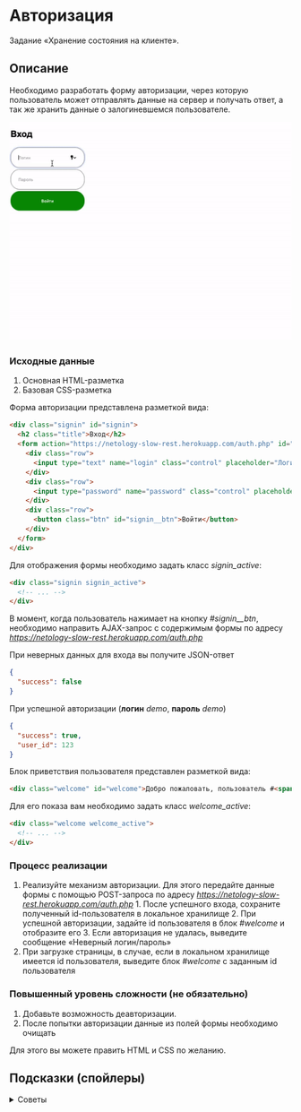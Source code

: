 # Авторизация

Задание «Хранение состояния на клиенте».

## Описание

Необходимо разработать форму авторизации, через которую пользователь может отправлять данные
на сервер и получать ответ, а так же хранить данные о залогиневшемся пользователе.

![Demo](./demo.gif)

### Исходные данные

1. Основная HTML-разметка
2. Базовая CSS-разметка

Форма авторизации представлена разметкой вида:

```html
<div class="signin" id="signin">
  <h2 class="title">Вход</h2>
  <form action="https://netology-slow-rest.herokuapp.com/auth.php" id="signin__form">
    <div class="row">
      <input type="text" name="login" class="control" placeholder="Логин" />
    </div>
    <div class="row">
      <input type="password" name="password" class="control" placeholder="Пароль" />
    </div>
    <div class="row">
      <button class="btn" id="signin__btn">Войти</button>
    </div>
  </form>
</div>
```

Для отображения формы необходимо задать класс _signin_active_:

```html
<div class="signin signin_active">
  <!-- ... -->
</div>
```

В момент, когда пользователь нажимает на кнопку _#signin\_\_btn_, необходимо
направить AJAX-запрос с содержимым формы по адресу
*https://netology-slow-rest.herokuapp.com/auth.php*

При неверных данных для входа вы получите JSON-ответ

```json
{
  "success": false
}
```

При успешной авторизации (**логин** _demo_, **пароль** _demo_)

```json
{
  "success": true,
  "user_id": 123
}
```

Блок приветствия пользователя представлен разметкой вида:

```html
<div class="welcome" id="welcome">Добро пожаловать, пользователь #<span id="user_id"></span></div>
```

Для его показа вам необходимо задать класс _welcome_active_:

```html
<div class="welcome welcome_active">
  <!-- ... -->
</div>
```

### Процесс реализации

1. Реализуйте механизм авторизации.
   Для этого передайте данные формы с помощью POST-запроса по адресу
   *https://netology-slow-rest.herokuapp.com/auth.php* 1. После успешного входа, сохраните полученный id-пользователя в локальное хранилище 2. При успешной авторизации, задайте id пользователя в блок _#welcome_ и отобразите его 3. Если авторизация не удалась, выведите сообщение «Неверный логин/пароль»
2. При загрузке страницы, в случае, если в локальном хранилище имеется
   id пользователя, выведите блок _#welcome_ с заданным id пользователя

### Повышенный уровень сложности (не обязательно)

1. Добавьте возможность деавторизации.
2. После попытки авторизации данные из полей формы необходимо очищать

Для этого вы можете править HTML и CSS по желанию.

## Подсказки (спойлеры)

<details>
<summary>Советы</summary>

Самый простой способ отправить данные для авторизации - воспользоваться FormData

</details>
